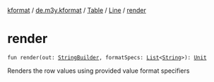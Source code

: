 [kformat](../../../index.md) / [de.m3y.kformat](../../index.md) / [Table](../index.md) / [Line](index.md) / [render](./render.md)

# render

`fun render(out: `[`StringBuilder`](https://kotlinlang.org/api/latest/jvm/stdlib/kotlin.text/-string-builder/index.html)`, formatSpecs: `[`List`](https://kotlinlang.org/api/latest/jvm/stdlib/kotlin.collections/-list/index.html)`<`[`String`](https://kotlinlang.org/api/latest/jvm/stdlib/kotlin/-string/index.html)`>): `[`Unit`](https://kotlinlang.org/api/latest/jvm/stdlib/kotlin/-unit/index.html)

Renders the row values using provided value format specifiers

